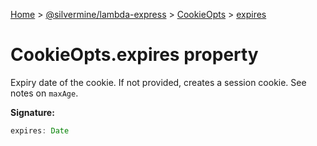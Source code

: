 [Home](./index) &gt; [@silvermine/lambda-express](./lambda-express.md) &gt; [CookieOpts](./lambda-express.cookieopts.md) &gt; [expires](./lambda-express.cookieopts.expires.md)

# CookieOpts.expires property

Expiry date of the cookie. If not provided, creates a session cookie. See notes on `maxAge`<!-- -->.

**Signature:**
```javascript
expires: Date
```
